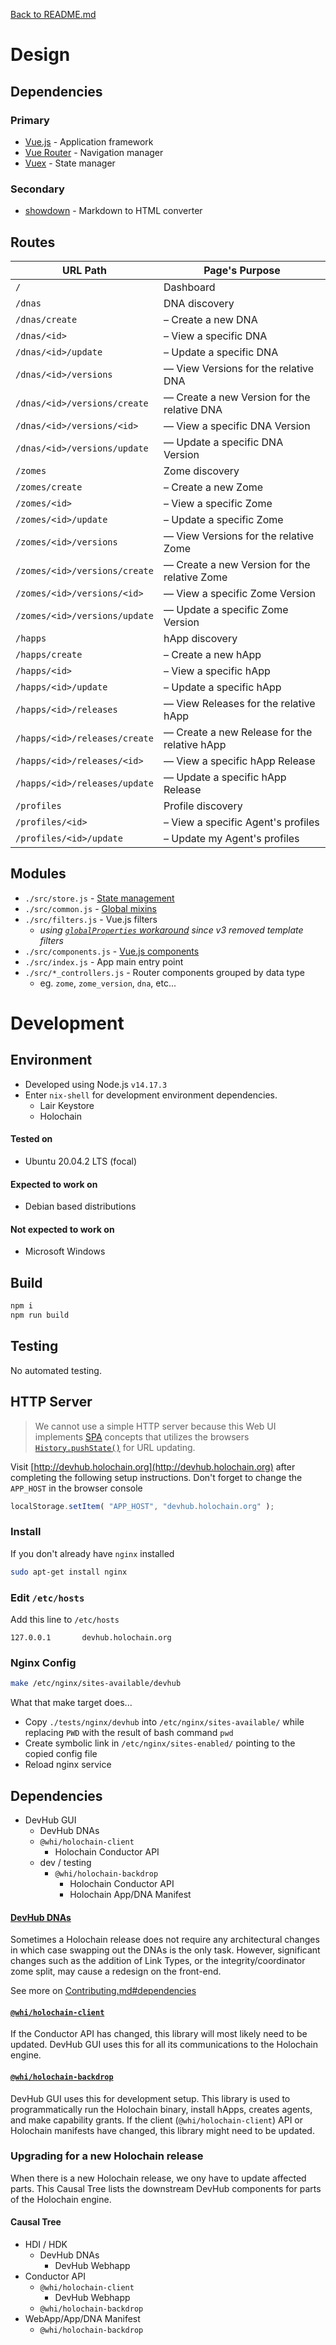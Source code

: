 [Back to README.md](./README.md)

# Design

## Dependencies

### Primary

- [Vue.js](https://next.router.vuejs.org/) - Application framework
- [Vue Router](https://next.router.vuejs.org/) - Navigation manager
- [Vuex](https://next.vuex.vuejs.org/guide/) - State manager

### Secondary

- [showdown](https://github.com/showdownjs/showdown) - Markdown to HTML converter

## Routes

| URL Path                      | Page's Purpose                                            |
|-------------------------------|-----------------------------------------------------------|
| `/`                           | Dashboard                                                 |
| `/dnas`                       | DNA discovery                                             |
| `/dnas/create`                | &ndash; Create a new DNA                                  |
| `/dnas/<id>`                  | &ndash; View a specific DNA                               |
| `/dnas/<id>/update`           | &ndash; Update a specific DNA                             |
| `/dnas/<id>/versions`         | &ndash;&ndash; View Versions for the relative DNA         |
| `/dnas/<id>/versions/create`  | &ndash;&ndash; Create a new Version for the relative DNA  |
| `/dnas/<id>/versions/<id>`    | &ndash;&ndash; View a specific DNA Version                |
| `/dnas/<id>/versions/update`  | &ndash;&ndash; Update a specific DNA Version              |
| `/zomes`                      | Zome discovery                                            |
| `/zomes/create`               | &ndash; Create a new Zome                                 |
| `/zomes/<id>`                 | &ndash; View a specific Zome                              |
| `/zomes/<id>/update`          | &ndash; Update a specific Zome                            |
| `/zomes/<id>/versions`        | &ndash;&ndash; View Versions for the relative Zome        |
| `/zomes/<id>/versions/create` | &ndash;&ndash; Create a new Version for the relative Zome |
| `/zomes/<id>/versions/<id>`   | &ndash;&ndash; View a specific Zome Version               |
| `/zomes/<id>/versions/update` | &ndash;&ndash; Update a specific Zome Version             |
| `/happs`                      | hApp discovery                                            |
| `/happs/create`               | &ndash; Create a new hApp                                 |
| `/happs/<id>`                 | &ndash; View a specific hApp                              |
| `/happs/<id>/update`          | &ndash; Update a specific hApp                            |
| `/happs/<id>/releases`        | &ndash;&ndash; View Releases for the relative hApp        |
| `/happs/<id>/releases/create` | &ndash;&ndash; Create a new Release for the relative hApp |
| `/happs/<id>/releases/<id>`   | &ndash;&ndash; View a specific hApp Release               |
| `/happs/<id>/releases/update` | &ndash;&ndash; Update a specific hApp Release             |
| `/profiles`                   | Profile discovery                                         |
| `/profiles/<id>`              | &ndash; View a specific Agent's profiles                  |
| `/profiles/<id>/update`       | &ndash; Update my Agent's profiles                        |


## Modules

- `./src/store.js` - [State management](https://next.vuex.vuejs.org/guide/)
- `./src/common.js` - [Global mixins](https://v3.vuejs.org/guide/mixins.html#global-mixin)
- `./src/filters.js` - Vue.js filters
  - *using [`globalProperties` workaround](https://v3.vuejs.org/guide/migration/filters.html#global-filters) since v3 removed template filters*
- `./src/components.js` - [Vue.js components](https://v3.vuejs.org/guide/component-basics.html)
- `./src/index.js` - App main entry point
- `./src/*_controllers.js` - Router components grouped by data type
  - eg. `zome`, `zome_version`, `dna`, etc...


# Development


## Environment

- Developed using Node.js `v14.17.3`
- Enter `nix-shell` for development environment dependencies.
  - Lair Keystore
  - Holochain

#### Tested on

- Ubuntu 20.04.2 LTS (focal)

#### Expected to work on

- Debian based distributions

#### Not expected to work on

- Microsoft Windows


## Build

```bash
npm i
npm run build
```


## Testing

No automated testing.


## HTTP Server

> We cannot use a simple HTTP server because this Web UI implements
[SPA](https://en.wikipedia.org/wiki/Single-page_application) concepts that utilizes the browsers
[`History.pushState()`](https://developer.mozilla.org/en-US/docs/Web/API/History/pushState) for URL
updating.

Visit [http://devhub.holochain.org](http://devhub.holochain.org) after completing the following
setup instructions.  Don't forget to change the `APP_HOST` in the browser console

```javascript
localStorage.setItem( "APP_HOST", "devhub.holochain.org" );
```

### Install
If you don't already have `nginx` installed
```bash
sudo apt-get install nginx
```

### Edit `/etc/hosts`
Add this line to `/etc/hosts`
```
127.0.0.1       devhub.holochain.org
```

### Nginx Config

```bash
make /etc/nginx/sites-available/devhub
```

What that make target does...

- Copy `./tests/nginx/devhub` into `/etc/nginx/sites-available/` while replacing `PWD` with the result of bash command `pwd`
- Create symbolic link in `/etc/nginx/sites-enabled/` pointing to the copied config file
- Reload nginx service


## Dependencies

- DevHub GUI
  - DevHub DNAs
  - `@whi/holochain-client`
    - Holochain Conductor API
  - dev / testing
    - `@whi/holochain-backdrop`
      - Holochain Conductor API
      - Holochain App/DNA Manifest


#### [DevHub DNAs](https://github.com/holochain/devhub-dnas)

Sometimes a Holochain release does not require any architectural changes in which case swapping out
the DNAs is the only task.  However, significant changes such as the addition of Link Types, or the
integrity/coordinator zome split, may cause a redesign on the front-end.

See more on
[Contributing.md#dependencies](https://github.com/holochain/devhub-dnas/blob/master/CONTRIBUTING.md#dependencies)


#### [`@whi/holochain-client`](https://github.com/mjbrisebois/js-holochain-client)

If the Conductor API has changed, this library will most likely need to be updated.  DevHub GUI uses
this for all its communications to the Holochain engine.


#### [`@whi/holochain-backdrop`](https://github.com/mjbrisebois/node-holochain-backdrop)

DevHub GUI uses this for development setup.  This library is used to programmatically run the
Holochain binary, install hApps, creates agents, and make capability grants.  If the client
(`@whi/holochain-client`) API or Holochain manifests have changed, this library might need to be
updated.


### Upgrading for a new Holochain release

When there is a new Holochain release, we ony have to update affected parts.  This Causal Tree lists
the downstream DevHub components for parts of the Holochain engine.

#### Causal Tree

- HDI / HDK
  - DevHub DNAs
    - DevHub Webhapp
- Conductor API
  - `@whi/holochain-client`
    - DevHub Webhapp
  - `@whi/holochain-backdrop`
- WebApp/App/DNA Manifest
  - `@whi/holochain-backdrop`
